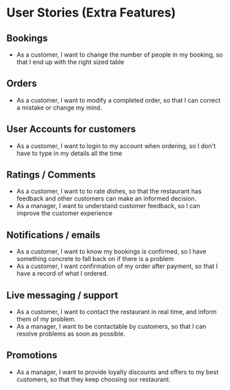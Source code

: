 # User Stories (Extra Features)

## Bookings

- As a customer, I want to change the number of people in my booking, so that I end up with the right sized table
## Orders

- As a customer, I want to modify a completed order, so that I can correct a mistake or change my mind.

## User Accounts for customers

- As a customer, I want to login to my account when ordering, so I don't have to type in my details all the time

## Ratings / Comments

- As a customer, I want to to rate dishes, so that the restaurant has feedback and other customers can make an informed decision.
- As a manager, I want to understand customer feedback, so I can improve the customer experience

## Notifications / emails

- As a customer, I want to know my bookings is confirmed, so I have something concrete to fall back on if there is a problem
- As a customer, I want confirmation of my order after payment, so that I have a record of what I ordered.

## Live messaging / support

- As a customer, I want to contact the restaurant in real time, and inform them of my problem.
- As a manager, I want to be contactable by customers, so that I can resolve problems as soon as possible.

## Promotions

- As a manager, I want to provide loyalty discounts and offers to my best customers, so that they keep choosing our restaurant.